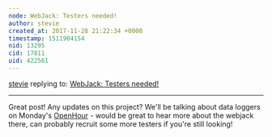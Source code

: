 ```yaml
---
node: WebJack: Testers needed!
author: stevie
created_at: 2017-11-28 21:22:34 +0000
timestamp: 1511904154
nid: 13295
cid: 17811
uid: 422561
---
```




[stevie](../profile/stevie) replying to: [WebJack: Testers needed!](../notes/rmeister/07-18-2016/webjack-testers-needed)

----
Great post! Any updates on this project? We'll be talking about data loggers on Monday's [OpenHour](www.publiclab.org/openhour) - would be great to hear more about the webjack there, can probably recruit some more testers if you're still looking!  